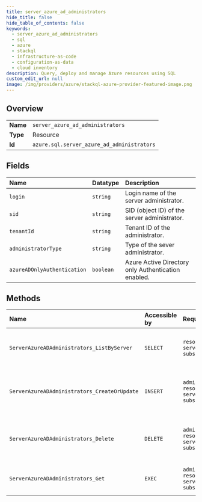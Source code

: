 ```yaml
---
title: server_azure_ad_administrators
hide_title: false
hide_table_of_contents: false
keywords:
  - server_azure_ad_administrators
  - sql
  - azure    
  - stackql
  - infrastructure-as-code
  - configuration-as-data
  - cloud inventory
description: Query, deploy and manage Azure resources using SQL
custom_edit_url: null
image: /img/providers/azure/stackql-azure-provider-featured-image.png
---
```

  
    

## Overview
<table><tbody>
<tr><td><b>Name</b></td><td><code>server_azure_ad_administrators</code></td></tr>
<tr><td><b>Type</b></td><td>Resource</td></tr>
<tr><td><b>Id</b></td><td><code>azure.sql.server_azure_ad_administrators</code></td></tr>
</tbody></table>

## Fields
| Name | Datatype | Description |
|:-----|:---------|:------------|
| `login` | `string` | Login name of the server administrator. |
| `sid` | `string` | SID (object ID) of the server administrator. |
| `tenantId` | `string` | Tenant ID of the administrator. |
| `administratorType` | `string` | Type of the sever administrator. |
| `azureADOnlyAuthentication` | `boolean` | Azure Active Directory only Authentication enabled. |
## Methods
| Name | Accessible by | Required Params | Description |
|:-----|:--------------|:----------------|:------------|
| `ServerAzureADAdministrators_ListByServer` | `SELECT` | `resourceGroupName, serverName, subscriptionId` | Gets a list of Azure Active Directory administrators in a server. |
| `ServerAzureADAdministrators_CreateOrUpdate` | `INSERT` | `administratorName, resourceGroupName, serverName, subscriptionId` | Creates or updates an existing Azure Active Directory administrator. |
| `ServerAzureADAdministrators_Delete` | `DELETE` | `administratorName, resourceGroupName, serverName, subscriptionId` | Deletes the Azure Active Directory administrator with the given name. |
| `ServerAzureADAdministrators_Get` | `EXEC` | `administratorName, resourceGroupName, serverName, subscriptionId` | Gets a Azure Active Directory administrator. |
